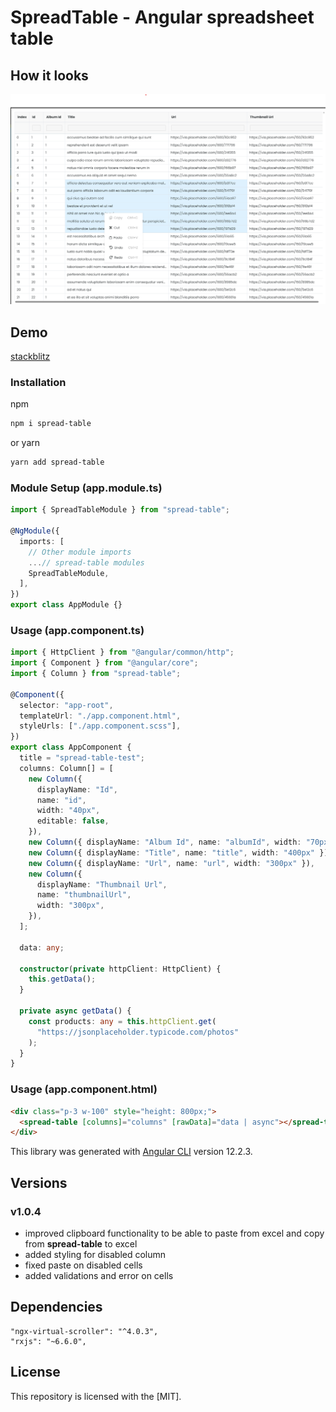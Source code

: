 # SpreadTable - Angular spreadsheet table

## How it looks

![How it looks](https://raw.githubusercontent.com/neb1neuron/spread-table/master/demo.png)

## Demo

[stackblitz](https://stackblitz.com/edit/spread-table-angular11?file=src/app/app.component.html)

### Installation

npm

```bash
npm i spread-table
```

or yarn

```bash
yarn add spread-table
```

### Module Setup (app.module.ts)

```typescript
import { SpreadTableModule } from "spread-table";

@NgModule({
  imports: [
    // Other module imports
    ...// spread-table modules
    SpreadTableModule,
  ],
})
export class AppModule {}
```

### Usage (app.component.ts)

```typescript
import { HttpClient } from "@angular/common/http";
import { Component } from "@angular/core";
import { Column } from "spread-table";

@Component({
  selector: "app-root",
  templateUrl: "./app.component.html",
  styleUrls: ["./app.component.scss"],
})
export class AppComponent {
  title = "spread-table-test";
  columns: Column[] = [
    new Column({
      displayName: "Id",
      name: "id",
      width: "40px",
      editable: false,
    }),
    new Column({ displayName: "Album Id", name: "albumId", width: "70px" }),
    new Column({ displayName: "Title", name: "title", width: "400px" }),
    new Column({ displayName: "Url", name: "url", width: "300px" }),
    new Column({
      displayName: "Thumbnail Url",
      name: "thumbnailUrl",
      width: "300px",
    }),
  ];

  data: any;

  constructor(private httpClient: HttpClient) {
    this.getData();
  }

  private async getData() {
    const products: any = this.httpClient.get(
      "https://jsonplaceholder.typicode.com/photos"
    );
  }
}
```

### Usage (app.component.html)

```html
<div class="p-3 w-100" style="height: 800px;">
  <spread-table [columns]="columns" [rawData]="data | async"></spread-table>
</div>
```

This library was generated with [Angular CLI](https://github.com/angular/angular-cli) version 12.2.3.

## Versions

### v1.0.4

- improved clipboard functionality to be able to paste from excel and copy from **spread-table** to excel
- added styling for disabled column
- fixed paste on disabled cells
- added validations and error on cells

## Dependencies

```
"ngx-virtual-scroller": "^4.0.3",
"rxjs": "~6.6.0",
```

## License

This repository is licensed with the [MIT].
